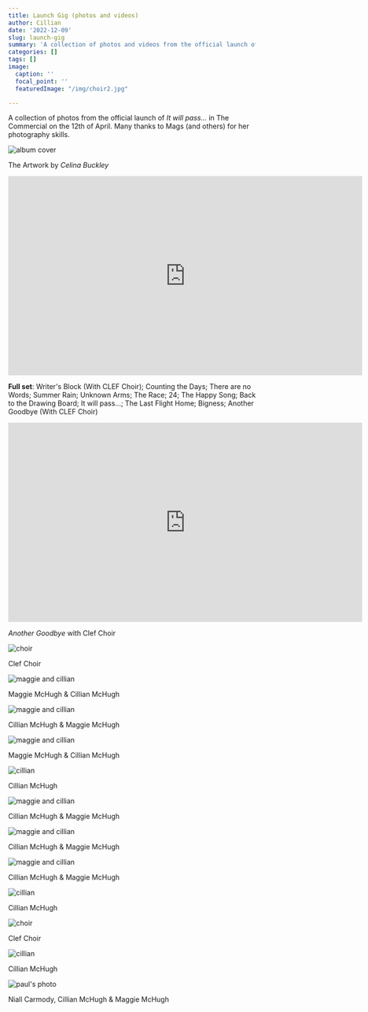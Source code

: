```yaml
---
title: Launch Gig (photos and videos)
author: Cillian
date: '2022-12-09'
slug: launch-gig
summary: 'A collection of photos and videos from the official launch of "It will pass..." in The Commercial on the 12th of April.'
categories: []
tags: []
image:
  caption: ''
  focal_point: ''
  featuredImage: "/img/choir2.jpg"  

---
```


A collection of photos from the official launch of *It will pass...* in The Commercial on the 12th of April. Many thanks to Mags (and others) for her photography skills.


![album cover](/img/album_just_sky.jpg)

The Artwork by *Celina Buckley* <br>

<iframe width="720" height="405" src="https://www.youtube.com/embed/FeJLejjCWls" frameborder="0" allow="accelerometer; autoplay; encrypted-media; gyroscope; picture-in-picture" allowfullscreen></iframe>

**Full set**: Writer's Block (With CLEF Choir);
Counting the Days;
There are no Words;
Summer Rain;
Unknown Arms;
The Race;
24;
The Happy Song;
Back to the Drawing Board;
It will pass...;
The Last Flight Home;
Bigness;
Another Goodbye (With CLEF Choir)  <br>

<iframe width="720" height="405" src="https://www.youtube.com/embed/eqv_HIa3mfE" frameborder="0" allow="accelerometer; autoplay; encrypted-media; gyroscope; picture-in-picture" allowfullscreen></iframe>

*Another Goodbye* with Clef Choir <br>

![choir](/img/choir2.jpg)

Clef Choir <br>

![maggie and cillian](/img/m_and_c1.jpg)

Maggie McHugh & Cillian McHugh <br>

![maggie and cillian](/img/c_and_m.jpg)

Cillian McHugh & Maggie McHugh <br>

![maggie and cillian](/img/m_and_c2.jpg.jpg)

Maggie McHugh & Cillian McHugh <br>

![cillian](/img/c3.jpg)

Cillian McHugh <br>

![maggie and cillian](/img/c_and_m2.jpg)

Cillian McHugh & Maggie McHugh <br>

![maggie and cillian](/img/c_and_m3.jpg)

Cillian McHugh & Maggie McHugh <br>

![maggie and cillian](/img/c_and_m4.jpg)

Cillian McHugh & Maggie McHugh <br>

![cillian](/img/c1.jpg)

Cillian McHugh <br>

![choir](/img/choir.jpg)

Clef Choir <br>

![cillian](/img/c2.jpg)

Cillian McHugh <br>

![paul's photo](/img/pob.jpg)

Niall Carmody, Cillian McHugh & Maggie McHugh

<script src="https://unpkg.com/vanilla-back-to-top@7.2.0/dist/vanilla-back-to-top.min.js"></script>
<script>addBackToTop({
  diameter: 56,
  backgroundColor: '#3f51b5',
  textColor: '#fff'
})</script>
